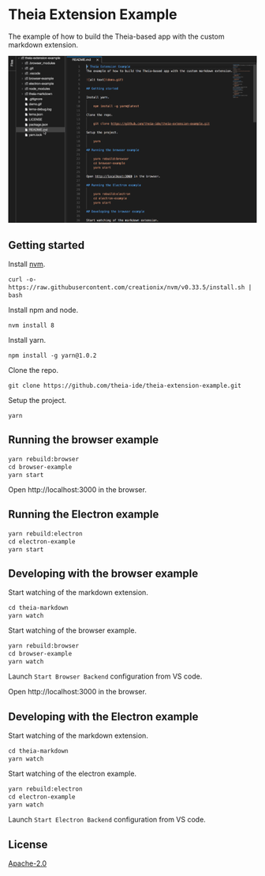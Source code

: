 # Theia Extension Example
The example of how to build the Theia-based app with the custom markdown extension.

![alt text](demo.gif)

## Getting started

Install [nvm](https://github.com/creationix/nvm#install-script).

    curl -o- https://raw.githubusercontent.com/creationix/nvm/v0.33.5/install.sh | bash

Install npm and node.

    nvm install 8

Install yarn.

    npm install -g yarn@1.0.2

Clone the repo.

    git clone https://github.com/theia-ide/theia-extension-example.git

Setup the project.

    yarn

## Running the browser example

    yarn rebuild:browser
    cd browser-example
    yarn start

Open http://localhost:3000 in the browser.

## Running the Electron example

    yarn rebuild:electron
    cd electron-example
    yarn start

## Developing with the browser example

Start watching of the markdown extension.

    cd theia-markdown
    yarn watch

Start watching of the browser example.

    yarn rebuild:browser
    cd browser-example
    yarn watch

Launch `Start Browser Backend` configuration from VS code.

Open http://localhost:3000 in the browser.

## Developing with the Electron example

Start watching of the markdown extension.

    cd theia-markdown
    yarn watch

Start watching of the electron example.

    yarn rebuild:electron
    cd electron-example
    yarn watch

Launch `Start Electron Backend` configuration from VS code.

## License

[Apache-2.0](LICENSE)
